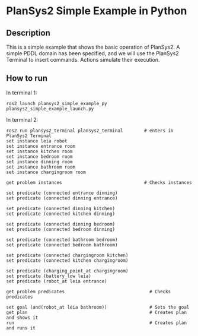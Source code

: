 # PlanSys2 Simple Example in Python

## Description

This is a simple example that shows the basic operation of PlanSys2. A simple PDDL domain has been specified, and we will use the PlanSys2 Terminal to insert commands. Actions simulate their execution.

## How to run

In terminal 1:

```
ros2 launch plansys2_simple_example_py plansys2_simple_example_launch.py
```

In terminal 2:

```
ros2 run plansys2_terminal plansys2_terminal        # enters in PlanSys2 Terminal
set instance leia robot
set instance entrance room
set instance kitchen room
set instance bedroom room
set instance dinning room
set instance bathroom room
set instance chargingroom room

get problem instances                               # Checks instances

set predicate (connected entrance dinning)
set predicate (connected dinning entrance)

set predicate (connected dinning kitchen)
set predicate (connected kitchen dinning)

set predicate (connected dinning bedroom)
set predicate (connected bedroom dinning)

set predicate (connected bathroom bedroom)
set predicate (connected bedroom bathroom)

set predicate (connected chargingroom kitchen)
set predicate (connected kitchen chargingroom)

set predicate (charging_point_at chargingroom)
set predicate (battery_low leia)
set predicate (robot_at leia entrance)

get problem predicates                                # Checks predicates

set goal (and(robot_at leia bathroom))                # Sets the goal
get plan                                              # Creates plan and shows it
run                                                   # Creates plan and runs it
```
